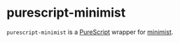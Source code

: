 # purescript-minimist

`purescript-minimist` is a [PureScript](http://purescript.org) wrapper for [minimist](https://github.com/substack/minimist).
